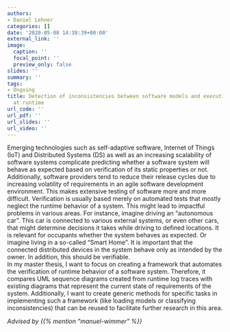 ```yaml
---
authors:
- Daniel Lehner
categories: []
date: '2020-05-08 14:38:39+00:00'
external_link: ''
image:
  caption: ''
  focal_point: ''
  preview_only: false
slides: ''
summary: ''
tags:
- Ongoing
title: Detection of inconsistencies between software models and executing software
  at runtime
url_code: ''
url_pdf: ''
url_slides: ''
url_video: ''
---
```


Emerging technologies such as self-adaptive software, Internet of Things (IoT) and Distributed Systems (DS) as well as an increasing scalability of software systems complicate predicting whether a software system will behave as expected based on verification of its static properties or not. Additionally, software providers tend to reduce their release cycles due to increasing volatility of requirements in an agile software development environment. This makes extensive testing of software more and more difficult. Verification is usually based merely on automated tests that mostly neglect the runtime behavior of a system. This might lead to impactful problems in various areas. For instance, imagine driving an “autonomous car”. This car is connected to various external systems, or even other cars, that might determine decisions it takes while driving to defined locations. It is relevant for occupants whether the system behaves as expected. Or imagine living in a so-called “Smart Home”. It is important that the connected distributed devices in the system behave only as intended by the owner. In addition, this should be verifiable.  
 In my master thesis, I want to focus on creating a framework that automates the verification of runtime behavior of a software system. Therefore, it compares UML sequence diagrams created from runtime log traces with existing diagrams that represent the current state of requirements of the system. Additionally, I want to create generic methods for specific tasks in implementing such a framework (like loading models or classifying inconsistencies) that can be reused to facilitate further research in this area.

*Advised by {{% mention "manuel-wimmer" %}}*